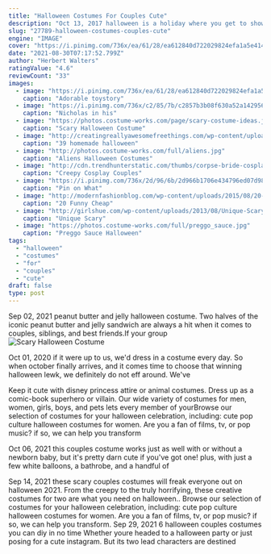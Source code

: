 ```yaml
---
title: "Halloween Costumes For Couples Cute"
description: "Oct 13, 2017 halloween is a holiday where you get to show off your fun and creative spirit.Couples halloween costumes can either be scary, sexy, creative or just plain cute. But no"
slug: "27789-halloween-costumes-couples-cute"
engine: "IMAGE"
cover: "https://i.pinimg.com/736x/ea/61/28/ea612840d722029824efa1a5e4142259.jpg"
date: "2021-08-30T07:17:52.799Z"
author: "Herbert Walters"
ratingValue: "4.6"
reviewCount: "33"
images:
  - image: "https://i.pinimg.com/736x/ea/61/28/ea612840d722029824efa1a5e4142259.jpg"
    caption: "Adorable toystory"
  - image: "https://i.pinimg.com/736x/c2/85/7b/c2857b3b08f630a52a14295686e7c0d3--diy-kids-costumes-clown-costumes.jpg"
    caption: "Nicholas in his"
  - image: "https://photos.costume-works.com/page/scary-costume-ideas.jpg"
    caption: "Scary Halloween Costume"
  - image: "http://creatingreallyawesomefreethings.com/wp-content/uploads/2012/05/costumzee-5374-full1.jpg"
    caption: "39 homemade halloween"
  - image: "http://photos.costume-works.com/full/aliens.jpg"
    caption: "Aliens Halloween Costumes"
  - image: "http://cdn.trendhunterstatic.com/thumbs/corpse-bride-cosplay.jpeg"
    caption: "Creepy Cosplay Couples"
  - image: "https://i.pinimg.com/736x/2d/96/6b/2d966b1706e434796ed07d98027fe70d--scary-halloween-halloween-party.jpg"
    caption: "Pin on What"
  - image: "http://modernfashionblog.com/wp-content/uploads/2015/08/20-Funny-Cheap-Easy-Homemade-Halloween-Costumes-Ideas-2015-18.jpg"
    caption: "20 Funny Cheap"
  - image: "http://girlshue.com/wp-content/uploads/2013/08/Unique-Scary-Halloween-Costume-Ideas-For-Couples-2013-2014-7.jpg"
    caption: "Unique Scary"
  - image: "https://photos.costume-works.com/full/preggo_sauce.jpg"
    caption: "Preggo Sauce Halloween"
tags:
  - "halloween"
  - "costumes"
  - "for"
  - "couples"
  - "cute"
draft: false
type: post
---
```


Sep 02, 2021 peanut butter and jelly halloween costume. Two halves of the iconic peanut butter and jelly sandwich are always a hit when it comes to couples, siblings, and best friends.If your group
![Scary Halloween Costume](https://photos.costume-works.com/page/scary-costume-ideas.jpg "Scary Halloween Costume")

Oct 01, 2020 if it were up to us, we&#39;d dress in a costume every day. So when october finally arrives, and it comes time to choose that winning halloween lewk, we definitely do not eff around. We&#39;ve
<!--inArticleAds-->

<!--galleryOne-->

Keep it cute with disney princess attire or animal costumes. Dress up as a comic-book superhero or villain. Our wide variety of costumes for men, women, girls, boys, and pets lets every member of yourBrowse our selection of costumes for your halloween celebration, including: cute pop culture halloween costumes for women. Are you a fan of films, tv, or pop music? if so, we can help you transform
<!--inArticleAds-->

<!--galleryTwo-->

Oct 06, 2021 this couples costume works just as well with or without a newborn baby, but it's pretty darn cute if you've got one! plus, with just a few white balloons, a bathrobe, and a handful of
<!--galleryThree-->

Sep 14, 2021 these scary couples costumes will freak everyone out on halloween 2021. From the creepy to the truly horrifying, these creative costumes for two are what you need on halloween.. Browse our selection of costumes for your halloween celebration, including: cute pop culture halloween costumes for women. Are you a fan of films, tv, or pop music? if so, we can help you transform. Sep 29, 2021 6 halloween couples costumes you can diy in no time  Whether youre headed to a halloween party or just posing for a cute instagram. But its two lead characters are destined
